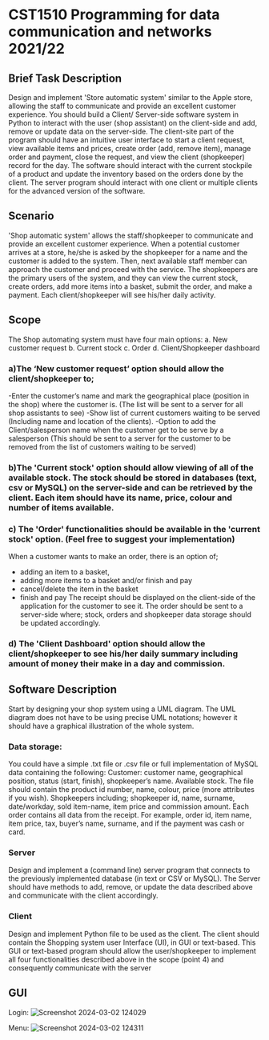 # CST1510 Programming for data communication and networks 2021/22

## Brief Task Description
Design and implement 'Store automatic system' similar to the Apple store, allowing the staff 
to communicate and provide an excellent customer experience. 
You should build a Client/ Server-side software system in Python to interact with the user (shop 
assistant) on the client-side and add, remove or update data on the server-side.
The client-site part of the program should have an intuitive user interface to start a client 
request, view available items and prices, create order (add, remove item), manage order and 
payment, close the request, and view the client (shopkeeper) record for the day. The software 
should interact with the current stockpile of a product and update the inventory based on the 
orders done by the client. The server program should interact with one client or multiple clients 
for the advanced version of the software.

## Scenario
'Shop automatic system' allows the staff/shopkeeper to communicate and provide an excellent 
customer experience. When a potential customer arrives at a store, he/she is asked by the 
shopkeeper for a name and the customer is added to the system. Then, next available staff 
member can approach the customer and proceed with the service. The shopkeepers are the 
primary users of the system, and they can view the current stock, create orders, add more 
items into a basket, submit the order, and make a payment. Each client/shopkeeper will see 
his/her daily activity.

## Scope
The Shop automating system must have four main options:
a. New customer request
b. Current stock 
c. Order
d. Client/Shopkeeper dashboard 

### a)The ‘New customer request’ option should allow the client/shopkeeper to;
-Enter the customer’s name and mark the geographical place (position in the shop) 
where the customer is. (The list will be sent to a server for all shop assistants to see)
-Show list of current customers waiting to be served (Including name and location of the 
clients). 
-Option to add the Client/salesperson name when the customer get to be serve by a 
salesperson (This should be sent to a server for the customer to be removed from the 
list of customers waiting to be served)

### b)The 'Current stock' option should allow viewing of all of the available stock. The stock should be stored in databases (text, csv or MySQL) on the server-side and can be retrieved by the client. Each item should have its name, price, colour and number of items available. 

### c) The 'Order' functionalities should be available in the 'current stock' option. (Feel free to suggest your implementation)
When a customer wants to make an order, there is an option of; 
- adding an item to a basket, 
- adding more items to a basket and/or finish and pay
- cancel/delete the item in the basket
- finish and pay
The receipt should be displayed on the client-side of the application for the customer to see it.
The order should be sent to a server-side where; stock, orders and shopkeeper data storage 
should be updated accordingly.

### d) The 'Client Dashboard' option should allow the client/shopkeeper to see his/her daily summary including amount of money their make in a day and commission.

## Software Description
Start by designing your shop system using a UML diagram. The UML diagram does not have 
to be using precise UML notations; however it should have a graphical illustration of the 
whole system.

### Data storage:
You could have a simple .txt file or .csv file or full implementation of MySQL data containing 
the following: 
Customer: customer name, geographical position, status (start, finish), shopkeeper’s name.
Available stock. The file should contain the product id number, name, colour, price (more 
attributes if you wish).
Shopkeepers including; shopkeeper id, name, surname, date/workday, sold item-name, item 
price and commission amount. 
Each order contains all data from the receipt. For example, order id, item name, item price, 
tax, buyer’s name, surname, and if the payment was cash or card. 
### Server
Design and implement a (command line) server program that connects to the previously 
implemented database (in text or CSV or MySQL). The Server should have methods to add, 
remove, or update the data described above and communicate with the client accordingly.
### Client
Design and implement Python file to be used as the client. The client should contain the 
Shopping system user Interface (UI), in GUI or text-based.
This GUI or text-based program should allow the user/shopkeeper to implement all four
functionalities described above in the scope (point 4) and consequently communicate with the 
server

## GUI 
Login:
![Screenshot 2024-03-02 124029](https://github.com/doolun1312/Python-Store_automatic_system/assets/132755399/7f51ef55-664d-409d-8be4-d8253d886027)

Menu:
![Screenshot 2024-03-02 124311](https://github.com/doolun1312/Python-Store_automatic_system/assets/132755399/a3735901-3332-47cc-8cc2-bd8e80350d6b)
